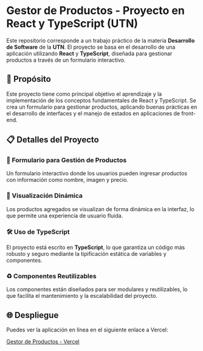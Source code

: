 # Gestor de Productos - Proyecto en React y TypeScript (UTN)

Este repositorio corresponde a un trabajo práctico de la materia **Desarrollo de Software** de la **UTN**. El proyecto se basa en el desarrollo de una aplicación utilizando **React** y **TypeScript**, diseñada para gestionar productos a través de un formulario interactivo.

## 🎯 Propósito

Este proyecto tiene como principal objetivo el aprendizaje y la implementación de los conceptos fundamentales de React y TypeScript. Se crea un formulario para gestionar productos, aplicando buenas prácticas en el desarrollo de interfaces y el manejo de estados en aplicaciones de front-end.

## 📋 Detalles del Proyecto

### 📝 Formulario para Gestión de Productos
Un formulario interactivo donde los usuarios pueden ingresar productos con información como nombre, imagen y precio.

### 🔄 Visualización Dinámica
Los productos agregados se visualizan de forma dinámica en la interfaz, lo que permite una experiencia de usuario fluida.

### 🛠 Uso de TypeScript
El proyecto está escrito en **TypeScript**, lo que garantiza un código más robusto y seguro mediante la tipificación estática de variables y componentes.

### ♻ Componentes Reutilizables
Los componentes están diseñados para ser modulares y reutilizables, lo que facilita el mantenimiento y la escalabilidad del proyecto.

## 🌐 Despliegue

Puedes ver la aplicación en línea en el siguiente enlace a Vercel:

<a href="https://tp-react-gkejnyrv7-octaviores-projects.vercel.app" target="_blank">Gestor de Productos - Vercel</a>

